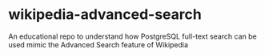 # wikipedia-advanced-search
An educational repo to understand how PostgreSQL full-text search can be used mimic the Advanced Search feature of Wikipedia
